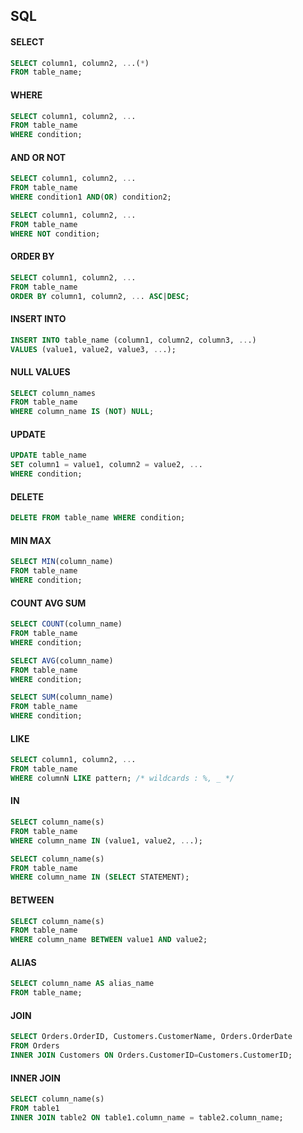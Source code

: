 ## SQL

#### SELECT

~~~sql
SELECT column1, column2, ...(*)
FROM table_name;
~~~

#### WHERE

~~~sql
SELECT column1, column2, ...
FROM table_name
WHERE condition;
~~~

#### AND OR NOT

~~~sql
SELECT column1, column2, ...
FROM table_name
WHERE condition1 AND(OR) condition2;
~~~

~~~sql
SELECT column1, column2, ...
FROM table_name
WHERE NOT condition;
~~~

#### ORDER BY

~~~sql
SELECT column1, column2, ...
FROM table_name
ORDER BY column1, column2, ... ASC|DESC;
~~~

#### INSERT INTO

~~~sql
INSERT INTO table_name (column1, column2, column3, ...)
VALUES (value1, value2, value3, ...);
~~~

#### NULL VALUES

~~~sql
SELECT column_names
FROM table_name
WHERE column_name IS (NOT) NULL;
~~~

#### UPDATE

~~~sql
UPDATE table_name
SET column1 = value1, column2 = value2, ...
WHERE condition;
~~~

#### DELETE

~~~sql
DELETE FROM table_name WHERE condition;
~~~

#### MIN MAX

~~~sql
SELECT MIN(column_name)
FROM table_name
WHERE condition;
~~~

#### COUNT AVG SUM

~~~sql
SELECT COUNT(column_name)
FROM table_name
WHERE condition;
~~~
~~~sql
SELECT AVG(column_name)
FROM table_name
WHERE condition;
~~~
~~~sql
SELECT SUM(column_name)
FROM table_name
WHERE condition;
~~~

#### LIKE

~~~sql
SELECT column1, column2, ...
FROM table_name
WHERE columnN LIKE pattern; /* wildcards : %, _ */
~~~

#### IN

~~~sql
SELECT column_name(s)
FROM table_name
WHERE column_name IN (value1, value2, ...);
~~~
~~~sql
SELECT column_name(s)
FROM table_name
WHERE column_name IN (SELECT STATEMENT);
~~~

#### BETWEEN

~~~sql
SELECT column_name(s)
FROM table_name
WHERE column_name BETWEEN value1 AND value2;
~~~

#### ALIAS

~~~sql
SELECT column_name AS alias_name
FROM table_name;
~~~

#### JOIN

~~~sql
SELECT Orders.OrderID, Customers.CustomerName, Orders.OrderDate
FROM Orders
INNER JOIN Customers ON Orders.CustomerID=Customers.CustomerID;
~~~

#### INNER JOIN

~~~sql
SELECT column_name(s)
FROM table1
INNER JOIN table2 ON table1.column_name = table2.column_name;
~~~
